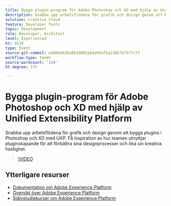 ```yaml
---
title: Bygga plugin-program för Adobe Photoshop och XD med hjälp av Unified Extensibility Platform
description: Snabba upp arbetsflödena för grafik och design genom att bygga plugins i Photoshop och XD med UXP. Få inspiration av hur teamen utnyttjar pluginskapande för att förbättra sina designprocesser och öka sin kreativa hastighet.
solution: Creative Cloud
feature: Developer Tools
topic: Development
role: Developer, Architect
level: Experienced
kt: 9138
type: Event
source-git-commit: edd0bdb28a9b3d065a64a95af6a216b747577c77
workflow-type: tm+mt
source-wordcount: '124'
ht-degree: 17%

---
```


# Bygga plugin-program för Adobe Photoshop och XD med hjälp av Unified Extensibility Platform

Snabba upp arbetsflödena för grafik och design genom att bygga plugins i Photoshop och XD med UXP. Få inspiration av hur teamen utnyttjar pluginskapande för att förbättra sina designprocesser och öka sin kreativa hastighet.

>[!VIDEO](https://video.tv.adobe.com/v/337593/?quality=12&learn=on&hidetitle=true)

## Ytterligare resurser

- [Dokumentation om Adobe Experience Platform](https://experienceleague.adobe.com/docs/experience-platform.html)
- [Översikt över Adobe Experience Platform](https://experienceleague.adobe.com/docs/experience-platform/landing/home.html)
- [Självstudiekurser om Adobe Experience Platform](https://experienceleague.adobe.com/docs/platform-learn/tutorials/overview.html?lang=sv)
